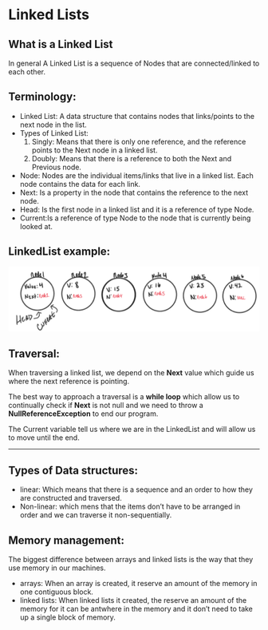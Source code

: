 # Linked Lists

## What is a Linked List

In general A Linked List is a sequence of Nodes that are connected/linked to each other.


## Terminology:

* Linked List: A data structure that contains nodes that links/points to the next node in the list.
* Types of Linked List:
  1. Singly: Means that there is only one reference, and the reference points to the Next node in a linked list.
  2. Doubly: Means that there is a reference to both the Next and Previous node.
* Node: Nodes are the individual items/links that live in a linked list. Each node contains the data for each link.  
* Next: Is a property in the node that contains the reference to the next node.
* Head: Is the first node in a linked list and it is a reference of type Node.
* Current:Is a reference of type Node to the node that is currently being looked at.

## LinkedList example:
![LinkedList](/img/LinkedList.png)


## Traversal:

When traversing a linked list, we depend on the **Next** value which guide us where the next reference is pointing. 

The best way to approach a traversal is a **while loop** which allow us to continually check if **Next** is not null and we need to throw a **NullReferenceException** to end our program.

The Current variable tell us where we are in the LinkedList and will allow us to move until the end.

***
## Types of Data structures:

* linear: Which means that there is a sequence and an order to how they are constructed and traversed.
* Non-linear: which mens that the items don’t have to be arranged in order and we can traverse it non-sequentially.

## Memory management:

The biggest difference between arrays and linked lists is the way that they use memory in our machines.

* arrays: When an array is created, it reserve an amount of the memory in one contiguous block.
* linked lists: When linked lists it created, the reserve an amount of the memory for it can be antwhere in the memory and it don’t need to take up a single block of memory.



